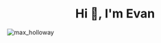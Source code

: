 <h1 align="center">Hi 👋, I'm Evan</h1>

![max_holloway](https://github.com/Evan-Ferreira/Evan-Ferreira/assets/132397646/977c447f-a8f7-4185-b2cb-0d1ca4f03ae6)
